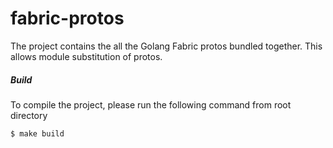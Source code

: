 # fabric-protos


The project contains the all the Golang Fabric protos bundled together. This allows module 
substitution of protos.


##### Build

To compile the project, please run the following command from root directory
```
$ make build
```

